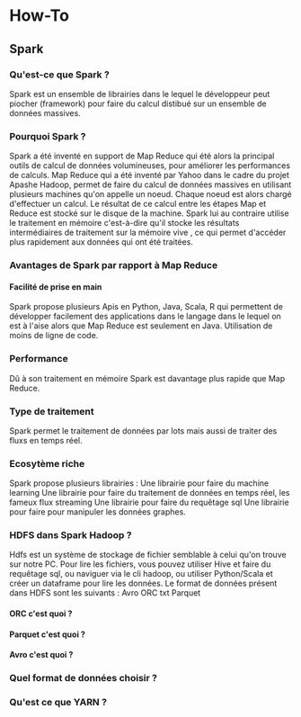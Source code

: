 # How-To

## Spark

### Qu'est-ce que Spark ? 

Spark est un ensemble de librairies dans le lequel le développeur peut piocher (framework) pour faire du calcul distibué sur un ensemble de données massives.

### Pourquoi Spark ? 

Spark a été inventé en support de Map Reduce qui été alors la principal outils de calcul de données volumineuses, pour améliorer les performances de calculs. 
Map Reduce qui a été inventé par Yahoo dans le cadre du projet Apashe Hadoop, permet de faire du calcul de données massives en utilisant plusieurs machines qu'on appelle un noeud. Chaque noeud est alors chargé d'effectuer un calcul. Le résultat de ce calcul entre les étapes Map et Reduce est stocké sur le disque de la machine.
Spark lui au contraire utilise le traitement en mémoire c'est-à-dire qu'il stocke les résultats intermédiaires de traitement sur la mémoire vive , ce qui permet d'accéder plus rapidement aux données qui ont été traitées.

### Avantages de Spark par rapport à Map Reduce 

#### Facilité de prise en main 

Spark propose plusieurs Apis en Python, Java, Scala, R qui permettent de développer facilement des applications dans le langage dans le lequel on est à l'aise alors que Map Reduce est seulement en Java.
Utilisation de moins de ligne de code.

### Performance

Dû à son traitement en mémoire Spark est davantage plus rapide que Map Reduce.

### Type de traitement 

Spark permet le traitement de données par lots mais aussi de traiter des fluxs en temps réel. 

### Ecosytème riche 

Spark propose plusieurs librairies :
Une librairie pour faire du machine learning 
Une librairie pour faire du traitement de données en temps réel, les fameux flux streaming 
Une librairie pour faire du requêtage sql 
Une librairie pour faire pour manipuler les données graphes. 

### HDFS dans Spark Hadoop ?

Hdfs est un système de stockage de fichier semblable à celui qu'on trouve sur notre PC. 
Pour lire les fichiers, vous pouvez utiliser Hive et faire du requêtage sql, ou naviguer via le cli hadoop, ou utiliser Python/Scala et créer un dataframe pour lire les données. 
Le format de données présent dans HDFS sont les suivants : 
Avro 
ORC
txt
Parquet 

#### ORC c'est quoi ? 

#### Parquet c'est quoi ? 

#### Avro c'est quoi ? 

### Quel format de données choisir ? 

### Qu'est ce que YARN ? 

### 